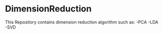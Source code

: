 # DimensionReduction

This Repository contains dimension reduction algorithm such as:
-PCA
-LDA
-SVD
